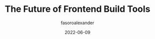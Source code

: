 ---
author: fasoroalexander
date: 2022-06-09
draft: true
permalink: false
publisher: smashingmag
tags:
  - tooling
target_url: https://www.smashingmagazine.com/2022/06/future-frontend-build-tools/
title: The Future of Frontend Build Tools
---